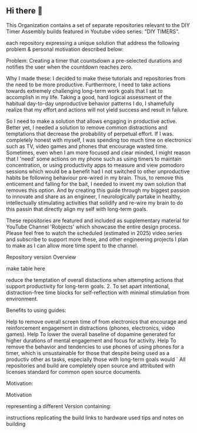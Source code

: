 ## Hi there 👋

<!--

**Here are some ideas to get you started:**

🙋‍♀️ A short introduction - what is your organization all about?
🌈 Contribution guidelines - how can the community get involved?
👩‍💻 Useful resources - where can the community find your docs? Is there anything else the community should know?
🍿 Fun facts - what does your team eat for breakfast?
🧙 Remember, you can do mighty things with the power of [Markdown](https://docs.github.com/github/writing-on-github/getting-started-with-writing-and-formatting-on-github/basic-writing-and-formatting-syntax)
-->
This Organization contains a set of separate repositories relevant to the DIY Timer Assembly builds featured in Youtube video series: "DIY TIMERS".

each repository expressing a unique solution that address the following problem & personal motivation described below:

Problem: Creating a timer that countsdown a pre-selected durations and notifies the user when the countdown reaches zero.

Why I made these: I decided to make these tutorials and repositories from the need to be more productive. Furthermore, I need to take actions towards extremely challenging long-term work goals that I set to accomplish in my life. Taking a good, hard logical assessment of the habitual day-to-day unproductive behavior patterns I do, I shamefully realize that my effort and actions will not yield success and result in failure.

So I need to make a solution that allows engaging in productive active. Better yet, I needed a solution to remove common distractions and temptations that decrease the probability of perpetual effort. If I was. completely honest with myself, I was spending too much time on electronics such as TV, video games and phones that encourage wasted time. Sometimes, even when I am more focused and clear minded, I might reason that I 'need' some actions on my phone such as using timers to maintain concentration, or using productivity apps to measure and view pomodoro sessions which would be a benefit had I not switched to other unproductive habits be following behaviour pre-wired in my brain. Thus, to remove this enticement and falling for the bait, I needed to invent my own solution that removes this option. And by creating this guide through my biggest passion to innovate and share as an engineer, I neurologically partake in healthy, intellectually stimulating activities that solidify and re-wire my brain to do this passin that directly align my self with long-term goals.

These repositories are featured and included as supplementary material for YouTube Channel 'Robjects' which showcase the entire design process. Please feel free to watch the scheduled (estimated in 2025) video series and subscribe to support more these, and other engineering projects I plan to make as I can allow more time spent to the channel.

Repository version Overview

make table here

reduce the temptation of overall distactions when attempting actions that support productivity for long-term goals. 2. To set apart intentional, distraction-free time blocks for self-reflection with minimal stimulation from environment.

Benefits to using guides:

Help to remove overall screen time of from electronics that encourage and reinforcement engagement in distractions (phones, electronics, video games).
Help To lower the overall baseline of dopamine generated for higher durations of mental engagement and focus for activity.
Help To remove the behavior and tendencies to use phones of using phones for a timer, which is unsustainable for those that despite being used as a productiv
other as tasks, especially those with long-term goals would `
All repositories and build are completely open source and attributed with licenses standard for common open source documents.

Motivation:

Motivation

representing a different Version containing:

instructions replicating the build
links to hardware used
tips and notes on building
